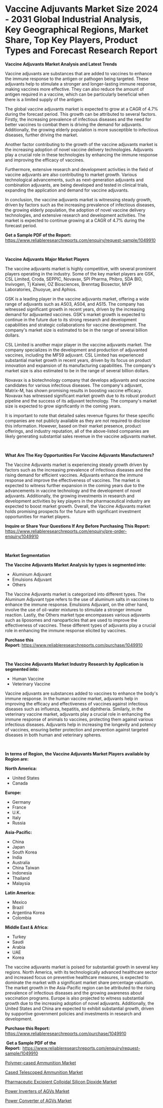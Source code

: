 <p><h1>Vaccine Adjuvants Market Size 2024 - 2031 Global Industrial Analysis, Key Geographical Regions, Market Share, Top Key Players, Product Types and Forecast Research Report</h1></p><p><strong>Vaccine Adjuvants Market Analysis and Latest Trends</strong></p>
<p><p>Vaccine adjuvants are substances that are added to vaccines to enhance the immune response to the antigen or pathogen being targeted. These adjuvants help to stimulate a stronger and longer-lasting immune response, making vaccines more effective. They can also reduce the amount of antigen required in a vaccine, which can be particularly beneficial when there is a limited supply of the antigen.</p><p>The global vaccine adjuvants market is expected to grow at a CAGR of 4.7% during the forecast period. This growth can be attributed to several factors. Firstly, the increasing prevalence of infectious diseases and the need for better vaccines to combat them is driving the demand for adjuvants. Additionally, the growing elderly population is more susceptible to infectious diseases, further driving the market.</p><p>Another factor contributing to the growth of the vaccine adjuvants market is the increasing adoption of novel vaccine delivery technologies. Adjuvants play a crucial role in these technologies by enhancing the immune response and improving the efficacy of vaccines.</p><p>Furthermore, extensive research and development activities in the field of vaccine adjuvants are also contributing to market growth. Various technological advancements, such as next-generation adjuvants and combination adjuvants, are being developed and tested in clinical trials, expanding the application and demand for vaccine adjuvants.</p><p>In conclusion, the vaccine adjuvants market is witnessing steady growth, driven by factors such as the increasing prevalence of infectious diseases, the growing elderly population, the adoption of novel vaccine delivery technologies, and extensive research and development activities. The market is expected to continue growing at a CAGR of 4.7% during the forecast period.</p></p>
<p><strong>Get a Sample PDF of the Report:&nbsp;</strong> <a href="https://www.reliableresearchreports.com/enquiry/request-sample/1049910">https://www.reliableresearchreports.com/enquiry/request-sample/1049910</a></p>
<p>&nbsp;</p>
<p><strong>Vaccine Adjuvants Major Market Players</strong></p>
<p><p>The vaccine adjuvants market is highly competitive, with several prominent players operating in the industry. Some of the key market players are GSK, CSL Limited, Croda, SEPPIC, Novavax, SPI Pharma, Phibro, SDA BIO, Invivogen, Tj Kaiwei, OZ Biosciences, Brenntag Biosector, MVP Laboratories, Zhuoyue, and Aphios.</p><p>GSK is a leading player in the vaccine adjuvants market, offering a wide range of adjuvants such as AS03, AS04, and AS15. The company has witnessed significant growth in recent years, driven by the increasing demand for adjuvanted vaccines. GSK's market growth is expected to continue in the future due to its strong research and development capabilities and strategic collaborations for vaccine development. The company's market size is estimated to be in the range of several billion dollars.</p><p>CSL Limited is another major player in the vaccine adjuvants market. The company specializes in the development and production of adjuvanted vaccines, including the MF59 adjuvant. CSL Limited has experienced substantial market growth in recent years, driven by its focus on product innovation and expansion of its manufacturing capabilities. The company's market size is also estimated to be in the range of several billion dollars.</p><p>Novavax is a biotechnology company that develops adjuvants and vaccine candidates for various infectious diseases. The company's adjuvant, Matrix-M, has shown promising results in boosting vaccine efficacy. Novavax has witnessed significant market growth due to its robust product pipeline and the success of its adjuvant technology. The company's market size is expected to grow significantly in the coming years.</p><p>It is important to note that detailed sales revenue figures for these specific companies are not publicly available as they are not required to disclose this information. However, based on their market presence, product offerings, and industry reputation, all of the above-listed companies are likely generating substantial sales revenue in the vaccine adjuvants market.</p></p>
<p>&nbsp;</p>
<p><strong>What Are The Key Opportunities For Vaccine Adjuvants Manufacturers?</strong></p>
<p><p>The Vaccine Adjuvants market is experiencing steady growth driven by factors such as the increasing prevalence of infectious diseases and the rising demand for efficient vaccines. Adjuvants enhance the immune response and improve the effectiveness of vaccines. The market is expected to witness further expansion in the coming years due to the advancements in vaccine technology and the development of novel adjuvants. Additionally, the growing investments in research and development activities by key players in the pharmaceutical industry are expected to boost market growth. Overall, the Vaccine Adjuvants market holds promising prospects for the future with significant investment opportunities for market players.</p></p>
<p><strong>Inquire or Share Your Questions If Any Before Purchasing This Report:</strong> <a href="https://www.reliableresearchreports.com/enquiry/pre-order-enquiry/1049910">https://www.reliableresearchreports.com/enquiry/pre-order-enquiry/1049910</a></p>
<p>&nbsp;</p>
<p><strong>Market Segmentation</strong></p>
<p><strong>The Vaccine Adjuvants Market Analysis by types is segmented into:</strong></p>
<p><ul><li>Aluminum Adjuvant</li><li>Emulsions Adjuvant</li><li>Others</li></ul></p>
<p><p>The Vaccine Adjuvants market is categorized into different types. The Aluminum Adjuvant type refers to the use of aluminum salts in vaccines to enhance the immune response. Emulsions Adjuvant, on the other hand, involve the use of oil-water mixtures to stimulate a stronger immune reaction. Lastly, the Others market type encompasses various adjuvants such as liposomes and nanoparticles that are used to improve the effectiveness of vaccines. These different types of adjuvants play a crucial role in enhancing the immune response elicited by vaccines.</p></p>
<p><strong>Purchase this Report:&nbsp;</strong><a href="https://www.reliableresearchreports.com/purchase/1049910">https://www.reliableresearchreports.com/purchase/1049910</a></p>
<p>&nbsp;</p>
<p><strong>The Vaccine Adjuvants Market Industry Research by Application is segmented into:</strong></p>
<p><ul><li>Human Vaccine</li><li>Veterinary Vaccine</li></ul></p>
<p><p>Vaccine adjuvants are substances added to vaccines to enhance the body's immune response. In the human vaccine market, adjuvants help in improving the efficacy and effectiveness of vaccines against infectious diseases such as influenza, hepatitis, and diphtheria. Similarly, in the veterinary vaccine market, adjuvants play a crucial role in enhancing the immune response of animals to vaccines, protecting them against various infectious diseases. Adjuvants help in increasing the longevity and potency of vaccines, ensuring better protection and prevention against targeted diseases in both human and veterinary spheres.</p></p>
<p>&nbsp;</p>
<p><strong>In terms of Region, the Vaccine Adjuvants Market Players available by Region are:</strong></p>
<p>
    <p> <strong> North America: </strong>
        <ul>
            <li>United States</li>
            <li>Canada</li>
        </ul>
        </p> 
    <p> <strong> Europe: </strong>
        <ul>
            <li>Germany</li>
            <li>France</li>
            <li>U.K.</li>
            <li>Italy</li>
            <li>Russia</li>
        </ul>
        </p> 
    <p> <strong> Asia-Pacific: </strong>
        <ul>
            <li>China</li>
            <li>Japan</li>
            <li>South Korea</li>
            <li>India</li>
            <li>Australia</li>
            <li>China Taiwan</li>
            <li>Indonesia</li>
            <li>Thailand</li>
            <li>Malaysia</li>
        </ul>
        </p> 
    <p> <strong> Latin America: </strong>
        <ul>
            <li>Mexico</li>
            <li>Brazil</li>
            <li>Argentina Korea</li>
            <li>Colombia</li>
        </ul>
        </p> 
    <p> <strong> Middle East & Africa: </strong>
        <ul>
            <li>Turkey</li>
            <li>Saudi</li>
            <li>Arabia</li>
            <li>UAE</li>
            <li>Korea</li>
        </ul>
    </p>
    </p>
<p><p>The vaccine adjuvants market is poised for substantial growth in several key regions. North America, with its technologically advanced healthcare sector and increased focus on preventive healthcare measures, is expected to dominate the market with a significant market share percentage valuation. The market growth in the Asia-Pacific region can be attributed to the rising prevalence of infectious diseases and the growing awareness about vaccination programs. Europe is also projected to witness substantial growth due to the increasing adoption of novel adjuvants. Additionally, the United States and China are expected to exhibit substantial growth, driven by supportive government policies and investments in research and development.</p></p>
<p><strong>Purchase this Report: </strong><a href="https://www.reliableresearchreports.com/purchase/1049910">https://www.reliableresearchreports.com/purchase/1049910</a></p>
<p>&nbsp;<strong>Get a Sample PDF of the Report:&nbsp;&nbsp;</strong><a href="https://www.reliableresearchreports.com/enquiry/request-sample/1049910">https://www.reliableresearchreports.com/enquiry/request-sample/1049910</a></p>
<p><strong></strong></p>
<p><p><a href="https://www.linkedin.com/pulse/polymer-cased-ammunition-market-research-report-forecasted-7gfoe?trackingId=CZtQCYMUTcic55hT%2FGUpbQ%3D%3D">Polymer-cased Ammunition Market</a></p><p><a href="https://www.linkedin.com/pulse/cased-telescoped-ammunition-market-comprehensive-report-its-a7fee?trackingId=LCBbLpJIS9eZFBK%2FvbIy4Q%3D%3D">Cased Telescoped Ammunition Market</a></p><p><a href="https://www.linkedin.com/pulse/pharmaceutic-excipient-colloidal-silicon-dioxide-market-research-tgxae?trackingId=QtdkpV%2FFQByNHD97hJx9DA%3D%3D">Pharmaceutic Excipient Colloidal Silicon Dioxide Market</a></p><p><a href="https://www.linkedin.com/pulse/power-inverters-agvs-market-dynamics-2024-2031-also-d2zpe?trackingId=HkWtUT17RviqyeHwBUM27w%3D%3D">Power Inverters of AGVs Market</a></p><p><a href="https://www.linkedin.com/pulse/power-converter-agvs-market-insights-players-forecast-till-aoaie?trackingId=2mztAh8lQZ2fI%2BF94HmUrw%3D%3D">Power Converter of AGVs Market</a></p></p>